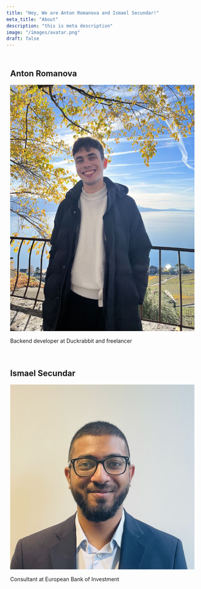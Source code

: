 ```yaml
---
title: "Hey, We are Anton Romanova and Ismael Secundar!"
meta_title: "About"
description: "this is meta description"
image: "/images/avatar.png"
draft: false
---
```


<style>
  .column-container {
    display: flex;
    flex-wrap: wrap;
  }
  .column {
    flex: 1;
    padding: 10px;
  }
  .column img {
    max-width: 100%;
    height: auto;
  }
</style>

<div class="column-container">
  <div class="column">
    <h2>Anton Romanova</h2>
    <img src="/images/anton.jpg" alt="Anton Romanova">
    <p>Backend developer at Duckrabbit and freelancer</p>
  </div>
  <div class="column">
    <h2>Ismael Secundar</h2>
    <img src="/images/ismael.jpg" alt="Ismael Secundar">
    <p>Consultant at European Bank of Investment</p>
  </div>
</div>

